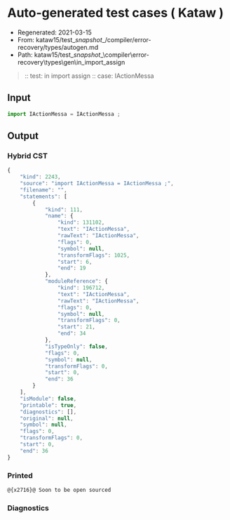 # Auto-generated test cases ( Kataw )
- Regenerated: 2021-03-15
- From: kataw15/test\__snapshot__/compiler/error-recovery/types/autogen.md
- Path: kataw15/test\__snapshot__\compiler\error-recovery\types\gen\in_import_assign
> :: test: in import assign
> :: case: IActionMessa
## Input

`````js
import IActionMessa = IActionMessa ;
`````

## Output

### Hybrid CST

```javascript
{
    "kind": 2243,
    "source": "import IActionMessa = IActionMessa ;",
    "filename": "",
    "statements": [
        {
            "kind": 111,
            "name": {
                "kind": 131102,
                "text": "IActionMessa",
                "rawText": "IActionMessa",
                "flags": 0,
                "symbol": null,
                "transformFlags": 1025,
                "start": 6,
                "end": 19
            },
            "moduleReference": {
                "kind": 196712,
                "text": "IActionMessa",
                "rawText": "IActionMessa",
                "flags": 0,
                "symbol": null,
                "transformFlags": 0,
                "start": 21,
                "end": 34
            },
            "isTypeOnly": false,
            "flags": 0,
            "symbol": null,
            "transformFlags": 0,
            "start": 0,
            "end": 36
        }
    ],
    "isModule": false,
    "printable": true,
    "diagnostics": [],
    "original": null,
    "symbol": null,
    "flags": 0,
    "transformFlags": 0,
    "start": 0,
    "end": 36
}
```

### Printed

```javascript
@{x2716}@ Soon to be open sourced
```

### Diagnostics

```javascript

```

